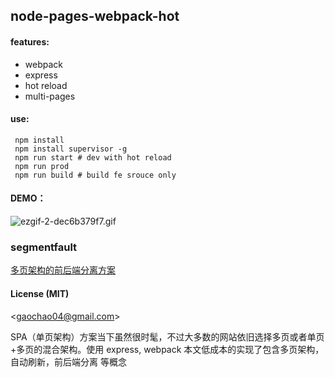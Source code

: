 ## node-pages-webpack-hot

#### features:

* webpack
* express
* hot reload
* multi-pages

#### use:

```
 npm install
 npm install supervisor -g
 npm run start # dev with hot reload
 npm run prod
 npm run build # build fe srouce only
```

#### DEMO：
![ezgif-2-dec6b379f7.gif](http://upload-images.jianshu.io/upload_images/4780891-05b942ea9dec8ae4.gif?imageMogr2/auto-orient/strip)

### segmentfault
[多页架构的前后端分离方案](https://segmentfault.com/a/1190000008644787)

#### License (MIT)
<[gaochao04@gmail.com](mailto:gaochao04@gmail.com)>


SPA（单页架构）方案当下虽然很时髦，不过大多数的网站依旧选择多页或者单页+多页的混合架构。使用 express, webpack 本文低成本的实现了包含多页架构，自动刷新，前后端分离 等概念